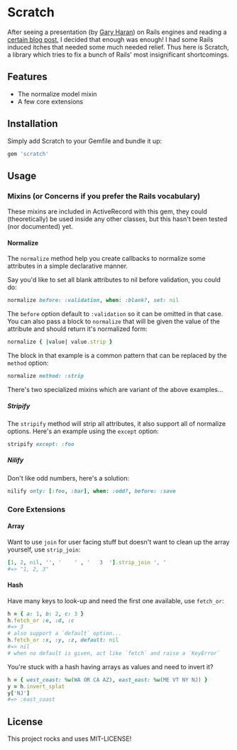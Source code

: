 # Scratch

After seeing a presentation (by [Gary Haran]) on Rails engines and
reading a [certain blog post], I decided that enough was enough! I had
some Rails induced itches that needed some much needed relief. Thus here
is Scratch, a library which tries to fix a bunch of Rails' most
insignificant shortcomings.

## Features

 * The normalize model mixin
 * A few core extensions

## Installation

Simply add Scratch to your Gemfile and bundle it up:

```ruby
gem 'scratch'
```

## Usage

### Mixins (or Concerns if you prefer the Rails vocabulary)

These mixins are included in ActiveRecord with this gem, they could
(theoretically) be used inside any other classes, but this hasn't been
tested (nor documented) yet.

#### Normalize

The `normalize` method help you create callbacks to normalize some
attributes in a simple declarative manner.

Say you'd like to set all blank attributes to nil before validation, you
could do:

```ruby
normalize before: :validation, when: :blank?, set: nil
```

The `before` option default to `:validation` so it can be omitted in
that case. You can also pass a block to `normalize` that will be given
the value of the attribute and should return it's normalized form:

```ruby
normalize { |value| value.strip }
```

The block in that example is a common pattern that can be replaced by
the `method` option:

```ruby
normalize method: :strip
```

There's two specialized mixins which are variant of the above
examples...

##### Stripify

The `stripify` method will strip all attributes, it also support all of
normalize options. Here's an example using the `except` option:

```ruby
stripify except: :foo
```

##### Nilify

Don't like odd numbers, here's a solution:

```ruby
nilify only: [:foo, :bar], when: :odd?, before: :save
```

### Core Extensions

#### Array

Want to use `join` for user facing stuff but doesn't want to clean up
the array yourself, use `strip_join`:

```ruby
[1, 2, nil, '', '    ' , '   3  '].strip_join ', '
#=> "1, 2, 3"
```

#### Hash

Have many keys to look-up and need the first one available, use `fetch_or`:

```ruby
h = { a: 1, b: 2, c: 3 }
h.fetch_or :e, :d, :c
#=> 3
# also support a `default` option...
h.fetch_or :x, :y, :z, default: nil
#=> nil
# when no default is given, act like `fetch` and raise a `KeyError`
```

You're stuck with a hash having arrays as values and need to invert it?

```ruby
h = { west_coast: %w(WA OR CA AZ), east_east: %w(ME VT NY NJ) }
y = h.invert_splat
y['NJ']
#=> :east_coast
```

## License

This project rocks and uses MIT-LICENSE!

[Gary Haran]: https://github.com/garyharan
[certain blog post]: http://gilesbowkett.blogspot.in/2012/02/rails-went-off-rails-why-im-rebuilding.html
